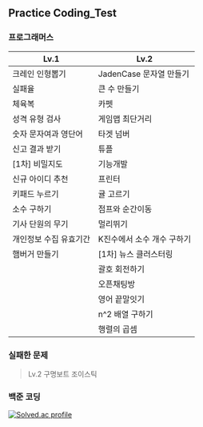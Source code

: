 ## Practice Coding_Test
  
### 프로그래머스

| **Lv.1**               | **Lv.2**                   |
| ---------------------- | -------------------------- |
| 크레인 인형뽑기        | JadenCase 문자열 만들기    |
| 실패율                 | 큰 수 만들기               |
| 체육복                 | 카펫                       |
| 성격 유형 검사         | 게임맵 최단거리            |
| 숫자 문자여과 영단어   | 타겟 넘버                  |
| 신고 결과 받기         | 튜플                       |
| [1차] 비밀지도         | 기능개발                   |
| 신규 아이디 추천       | 프린터                     |
| 키패드 누르기          | 귤 고르기                  |
| 소수 구하기            | 점프와 순간이동            |
| 기사 단원의 무기       | 멀리뛰기                   |
| 개인정보 수집 유효기간 | K진수에서 소수 개수 구하기 |
| 햄버거 만들기          | [1차] 뉴스 클러스터링      |
|                        | 괄호 회전하기              |
|                        | 오픈채팅방                 |
|                        | 영어 끝말잇기              |
|                        | n^2 배열 구하기            |
|                        | 행렬의 곱셈                |


### 실패한 문제

> Lv.2 구명보트 조이스틱

  
### 백준 코딩

[![Solved.ac
profile](http://mazassumnida.wtf/api/v2/generate_badge?boj=eodrmfdl1004)](https://solved.ac/eodrmfdl1004)
